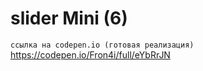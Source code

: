 # slider Mini (6)
`ссылка на codepen.io (готовая реализация)` https://codepen.io/Fron4i/full/eYbRrJN